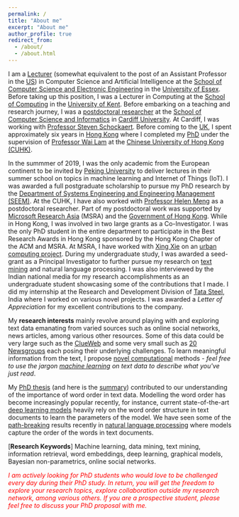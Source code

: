 ```yaml
---
permalink: /
title: "About me"
excerpt: "About me"
author_profile: true
redirect_from: 
  - /about/
  - /about.html
---
```


I am a [Lecturer](https://en.wikipedia.org/wiki/Lecturer) (somewhat equivalent to the post of an Assistant Professor in the [US](https://en.wikipedia.org/wiki/United_States)) in Computer Science and Artificial Intelligence at the [School of Computer Science and Electronic Engineering](https://www.essex.ac.uk/departments/computer-science-and-electronic-engineering) in the [University of Essex](https://www.essex.ac.uk/). Before taking up this position, I was a Lecturer in Computing at the [School of Computing](https://www.cs.kent.ac.uk/) in the [University of Kent](https://www.kent.ac.uk/). Before embarking on a teaching and research journey, I was a [postdoctoral researcher](https://en.wikipedia.org/wiki/Postdoctoral_researcher) at the [School of Computer Science and Informatics](https://www.cardiff.ac.uk/computer-science) in [Cardiff University](https://www.cardiff.ac.uk/). At Cardiff, I was working with [Professor Steven Schockaert](https://www.cardiff.ac.uk/people/view/133772-schockaert-steven). Before coming to the [UK](https://en.wikipedia.org/wiki/United_Kingdom), I spent approximately six years in [Hong Kong](https://en.wikipedia.org/wiki/Hong_Kong) where I completed my [PhD](https://en.wikipedia.org/wiki/Doctor_of_Philosophy) under the supervision of [Professor Wai Lam](http://www.se.cuhk.edu.hk/people/academic-staff/prof-lam-wai/) at the [Chinese University of Hong Kong (CUHK)](http://www.cuhk.edu.hk/english/index.html).

In the summmer of 2019, I was the only academic from the European continent to be invited by [Peking University](http://english.pku.edu.cn/) to deliver lectures in their summer school on topics in machine learning and Internet of Things (IoT). I was awarded a full postgraduate scholarship to pursue my PhD research by the [Department of Systems Engineering and Engineering Management (SEEM)](http://www.se.cuhk.edu.hk/). At the CUHK, I have also worked with [Professor Helen Meng](http://www.se.cuhk.edu.hk/people/academic-staff/prof-meng-mei-ling-helen/) as a postdoctoral researcher. Part of my postdoctoral work was supported by [Microsoft Research Asia](https://www.microsoft.com/en-us/research/lab/microsoft-research-asia/) (MSRA) and the [Government of Hong Kong](https://www.ugc.edu.hk/eng/rgc/). While in Hong Kong, I was involved in two large grants as a Co-Investigator. I was the only PhD student in the entire department to participate in the Best Research Awards in Hong Kong sponsored by the Hong Kong Chapter of the ACM and MSRA. At MSRA, I have worked with [Xing Xie](https://www.microsoft.com/en-us/research/people/xingx/) on an [urban computing project](https://www.microsoft.com/en-us/research/project/urban-computing/). During my undergraduate study, I was awarded a seed-grant as a Principal Investigator to further pursue my research on [text mining](https://en.wikipedia.org/wiki/Text_mining) and natural language processing. I was also interviewed by the Indian national media for my research accomplishments as an undergraduate student showcasing some of the contributions that I made. I did my internship at the Research and Development Division of [Tata Steel](https://www.tatasteeleurope.com/), India where I worked on various novel projects. I was awarded a *Letter of Appreciation* for my excellent contributions to the company.

My **research interests** mainly revolve around playing with and exploring text data emanating from varied sources such as online social networks, news articles, among various other resources. Some of this data could be very large such as the [ClueWeb](https://lemurproject.org/clueweb12/) and some very small such as [20 Newsgroups](http://qwone.com/~jason/20Newsgroups/) each posing their underlying challenges. To learn meaningful information from the text, I propose [novel computational](https://en.wikipedia.org/wiki/Mathematical_model) methods - *feel free to use the jargon [machine learning](https://en.wikipedia.org/wiki/Machine_learning) on text data to describe what you've just read*.

My [PhD thesis](/files/ShoaibJameelPhDThesis.pdf) (and here is the [summary](/files/thesis_presentation.pdf)) contributed to our understanding of the importance of word order in text data. Modelling the word order has become increasingly popular recently, for instance, current state-of-the-art [deep learning models](https://github.com/huggingface/transformers) heavily rely on the word order structure in text documents to learn the parameters of the model. We have seen some of the  [path-breaking](https://arxiv.org/abs/1810.04805) results recently in [natural language processing](https://en.wikipedia.org/wiki/Natural_language_processing) where models capture the order of the words in text documents.

[**Research Keywords**] Machine learning, data mining, text mining, information retrieval, word embeddings, deep learning, graphical models, Bayesian non-parametrics, online social networks.

<span style="color:red"> *I am actively looking for PhD students who would love to be challenged every day during their PhD study. In return, you will get the freedom to explore your research topics, explore collaboration outside my research network, among various others. If you are a prospective student, please feel free to discuss your PhD proposal with me.* </span>
